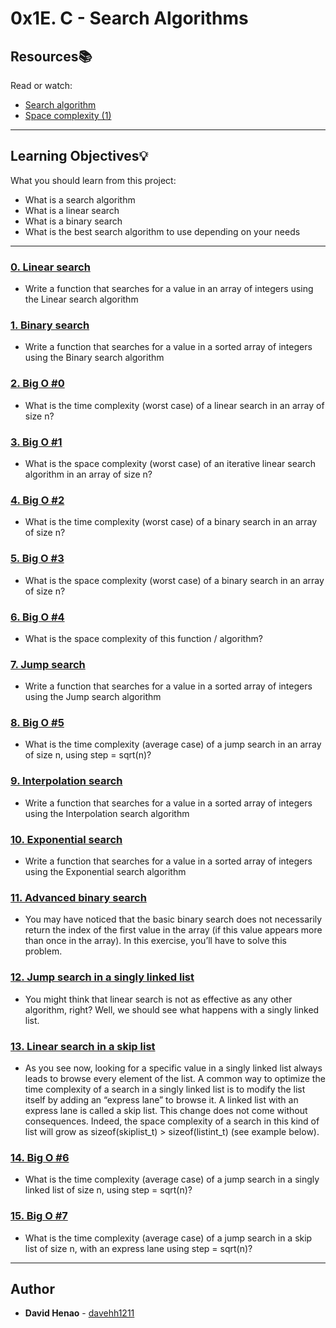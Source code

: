 # 0x1E. C - Search Algorithms

## Resources:books:
Read or watch:
* [Search algorithm](https://intranet.hbtn.io/rltoken/ntNFhA9urmBxZfcn8gjsqw)
* [Space complexity (1)](https://intranet.hbtn.io/rltoken/pPScxisIQ0eOPBPXkjcEmg)

---
## Learning Objectives:bulb:
What you should learn from this project:

* What is a search algorithm
* What is a linear search
* What is a binary search
* What is the best search algorithm to use depending on your needs

---

### [0. Linear search](./0-linear.c)
* Write a function that searches for a value in an array of integers using the Linear search algorithm


### [1. Binary search](./1-binary.c)
* Write a function that searches for a value in a sorted array of integers using the Binary search algorithm


### [2. Big O #0](./2-O)
* What is the time complexity (worst case) of a linear search in an array of size n?


### [3. Big O #1](./3-O)
* What is the space complexity (worst case) of an iterative linear search algorithm in an array of size n?


### [4. Big O #2](./4-O)
* What is the time complexity (worst case) of a binary search in an array of size n?


### [5. Big O #3](./5-O)
* What is the space complexity (worst case) of a binary search in an array of size n?


### [6. Big O #4](./6-O)
* What is the space complexity of this function / algorithm?


### [7. Jump search](./100-jump.c)
* Write a function that searches for a value in a sorted array of integers using the Jump search algorithm


### [8. Big O #5](./101-O)
* What is the time complexity (average case) of a jump search in an array of size n, using step = sqrt(n)?


### [9. Interpolation search](./102-interpolation.c)
* Write a function that searches for a value in a sorted array of integers using the Interpolation search algorithm


### [10. Exponential search](./103-exponential.c)
* Write a function that searches for a value in a sorted array of integers using the Exponential search algorithm


### [11. Advanced binary search](./104-advanced_binary.c)
* You may have noticed that the basic binary search does not necessarily return the index of the first value in the array (if this value appears more than once in the array).
In this exercise, you’ll have to solve this problem.


### [12. Jump search in a singly linked list](./105-jump_list.c)
* You might think that linear search is not as effective as any other algorithm, right? Well, we should see what happens with a singly linked list.


### [13. Linear search in a skip list](./106-linear_skip.c)
* As you see now, looking for a specific value in a singly linked list always leads to browse every element of the list.
A common way to optimize the time complexity of a search in a singly linked list is to modify the list itself by adding an “express lane” to browse it.
A linked list with an express lane is called a skip list.
This change does not come without consequences. Indeed, the space complexity of a search in this kind of list will grow as sizeof(skiplist_t) > sizeof(listint_t) (see example below).


### [14. Big O #6](./107-O)
* What is the time complexity (average case) of a jump search in a singly linked list of size n, using step = sqrt(n)?


### [15. Big O #7](./108-O)
* What is the time complexity (average case) of a jump search in a skip list of size n, with an express lane using step = sqrt(n)?

---

## Author
* **David Henao** - [davehh1211](lau1088*happy)